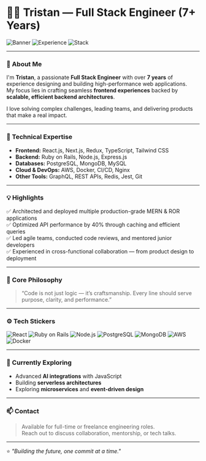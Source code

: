 # 👨‍💻 Tristan — Full Stack Engineer (7+ Years)

![Banner](https://img.shields.io/badge/Full%20Stack%20Engineer-Expert-blue?style=for-the-badge&logo=react)
![Experience](https://img.shields.io/badge/Experience-7%2B%20Years-success?style=for-the-badge&logo=clockify)
![Stack](https://img.shields.io/badge/Tech%20Stack-MERN%20%7C%20ROR%20%7C%20Node.js%20%7C%20AWS-orange?style=for-the-badge&logo=stackshare)

---

### 🚀 About Me

I'm **Tristan**, a passionate **Full Stack Engineer** with over **7 years** of experience designing and building high-performance web applications.  
My focus lies in crafting seamless **frontend experiences** backed by **scalable, efficient backend architectures**.  

I love solving complex challenges, leading teams, and delivering products that make a real impact.

---

### 🧠 Technical Expertise

- **Frontend:** React.js, Next.js, Redux, TypeScript, Tailwind CSS  
- **Backend:** Ruby on Rails, Node.js, Express.js  
- **Databases:** PostgreSQL, MongoDB, MySQL  
- **Cloud & DevOps:** AWS, Docker, CI/CD, Nginx  
- **Other Tools:** GraphQL, REST APIs, Redis, Jest, Git

---

### 💡 Highlights

✅ Architected and deployed multiple production-grade MERN & ROR applications  
✅ Optimized API performance by 40% through caching and efficient queries  
✅ Led agile teams, conducted code reviews, and mentored junior developers  
✅ Experienced in cross-functional collaboration — from product design to deployment  

---

### 🧩 Core Philosophy

> “Code is not just logic — it’s craftsmanship. Every line should serve purpose, clarity, and performance.”

---

### ⚙️ Tech Stickers

![React](https://img.shields.io/badge/React-20232A?style=for-the-badge&logo=react&logoColor=61DAFB)
![Ruby on Rails](https://img.shields.io/badge/Ruby%20on%20Rails-CC0000?style=for-the-badge&logo=ruby-on-rails&logoColor=white)
![Node.js](https://img.shields.io/badge/Node.js-43853D?style=for-the-badge&logo=node-dot-js&logoColor=white)
![PostgreSQL](https://img.shields.io/badge/PostgreSQL-336791?style=for-the-badge&logo=postgresql&logoColor=white)
![MongoDB](https://img.shields.io/badge/MongoDB-4EA94B?style=for-the-badge&logo=mongodb&logoColor=white)
![AWS](https://img.shields.io/badge/AWS-232F3E?style=for-the-badge&logo=amazon-aws&logoColor=white)
![Docker](https://img.shields.io/badge/Docker-2496ED?style=for-the-badge&logo=docker&logoColor=white)

---

### 🌱 Currently Exploring

- Advanced **AI integrations** with JavaScript  
- Building **serverless architectures**  
- Exploring **microservices** and **event-driven design**  

---

### 📫 Contact

> Available for full-time or freelance engineering roles.  
> Reach out to discuss collaboration, mentorship, or tech talks.

---

⭐ _"Building the future, one commit at a time."_  
